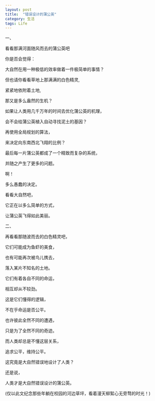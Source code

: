 ```yaml
---
layout: post
title:  "错误设计的蒲公英"
category: 生活
tags: Life
---
```


一、

看看那满河面随风而去的蒲公英吧

你是否会觉得：

大自然在用一种极低的效率做着一件极简单的事情？

但也请你看看草地上那满满的白色精灵,

紧紧地依附着土地,

那又是多么盎然的生机？

如果让人类用几千万年的时间去优化蒲公英的机理，

会不会给蒲公英植入自动寻找泥土的基因？

再使用全局规划的算法，

来决定向东南西北飞翔的比例？

最后每一片蒲公英都成了一个精致而复杂的系统，

并随之产生了更多的问题。

啊！

多么愚蠢的决定。

看看大自然吧，

它正在以多么简单的方式，

让蒲公英飞得如此美丽。

 

二、

再看看那随波而去的白色精灵吧，

它们可能成为鱼虾的美食，

也有可能再次被鸟儿携去，

落入某片不知名的土地。

它们有着各自不同的命运，

相互却从不较劲。

这是它们懂得的逻辑，

不在乎命运是否公平。

也许彼此全然不同的遭遇，

只是为了全然不同的奇迹。

而人类却总是不懂这层关系，

追求公平，维持公平。

这究竟是大自然错误地设计了人类？

还是说，

人类才是大自然错误设计的蒲公英。

(仅以此文纪念那些年躺在校园的河边草坪，看着漫天柳絮心无旁骛的时光！)
